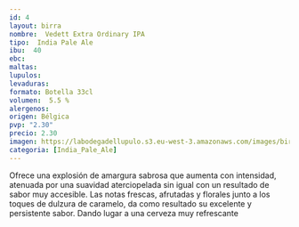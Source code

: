 ```yaml
---
id: 4
layout: birra
nombre:  Vedett Extra Ordinary IPA
tipo:  India Pale Ale
ibu:  40
ebc:
maltas: 
lupulos: 
levaduras: 
formato: Botella 33cl
volumen:  5.5 %
alergenos: 
origen: Bélgica
pvp: "2.30"
precio: 2.30
imagen: https://labodegadellupulo.s3.eu-west-3.amazonaws.com/images/birras/vedettipa.jpg 
categoria: [India_Pale_Ale]
---
```

Ofrece una explosión de amargura sabrosa que aumenta con intensidad, atenuada por una suavidad aterciopelada sin igual con un resultado de sabor muy accesible. Las notas frescas, afrutadas y florales junto a los toques de dulzura de caramelo, da como resultado su excelente y persistente sabor. Dando lugar a una cerveza muy refrescante











